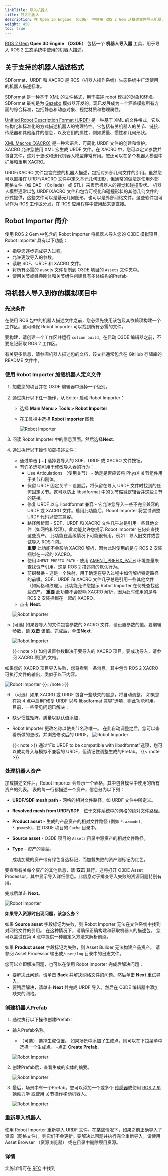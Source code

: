 ```yaml
---
linkTitle: 导入机器人
title: 导入机器人
description: 在 Open 3D Engine （O3DE） 中使用 ROS 2 Gem 从描述文件导入机器人。
weight: 450
toc: true
---
```


[ROS 2 Gem](/docs/user-guide/gems/reference/robotics/ros2/) **Open 3D Engine （O3DE）** 包括一个 **机器人导入器** 工具，用于导入 ROS 2 生态系统中使用的机器人描述。

## 关于支持的机器人描述格式

SDFormat、URDF 和 XACRO 是 ROS（机器人操作系统）生态系统中广泛使用的机器人描述标准。

[SDFormat](http://sdformat.org/)  是一种基于 XML 的文件格式，用于描述 robot 模拟的对象和环境。SDFormat 最初是为 [Gazebo](https://gazebosim.org/home) 模拟器开发的，现已发展成为一个涵盖模拟所有方面的综合标准，包括静态和动态对象、视觉材质和物理属性。


[Unified Robot Description Format (URDF)](http://wiki.ros.org/urdf) 是一种基于 XML 的文件格式，它以结构化和标准化的方式描述机器人的物理特性。它包括有关机器人的关节、链接、传感器和其他组件的信息，以及它们的属性，例如质量、惯性和几何形状。

[XML Macros (XACRO)](http://wiki.ros.org/xacro) 是一种宏语言，可简化 URDF 文件的创建和维护。XACRO 允许您使用 XML 宏生成 URDF 文件。在 XACRO 中，您可以定义参数并包含文件，这对于更改和迭代机器人模型非常有用。您还可以在多个机器人模型中扩展和重用 XACRO。

URDF/XACRO 文件包含完整的机器人描述，包括对外部几何文件的引用。虽然您可以直接在 URDF/XACRO 文件中定义基元几何图形，但通常的做法是使用外部网格文件（如 DAE （Collada） 或 STL）来表示机器人的视觉和碰撞形状。
机器人模型通常以包 URDF/XACRO 文件和包含可视化和碰撞形状的其他几何文件的形式提供，这些文件可以是基元几何图形，也可以是外部网格文件。这些软件包可以作为 ROS 工作区分发，在 ROS 应用程序中使用起来更直接。

## Robot Importer 简介

使用 ROS 2 Gem 中包含的 Robot Importer 将机器人导入您的 O3DE 模拟项目。Robot Importer 具有以下功能：

- 指导您逐步完成导入过程。
- 允许更改导入的参数。
- 读取 SDF、URDF 和 XACRO 文件。
- 将所有必需的 assets 文件复制到 O3DE 项目的 `Assets` 文件夹中。
- 使用关节或经典刚体和关节组件创建具有多体结构的Prefab。

## 将机器人导入到你的模拟项目中

### 先决条件

在使用 ROS 包中的机器人描述文件之前，您必须先使用该包及其依赖项构建一个工作区。这可确保 Robot Importer 可以找到所有必需的文件。

要构建，请创建一个工作区并运行 `colcon build`。在启动 O3DE 编辑器之前，不要忘记获取 ROS 2 工作区。

有关更多信息，请参阅机器人描述包的文档，该文档通常包含在 GitHub 存储库的 README 文件中。

### 使用 Robot Importer 加载机器人定义文件

1. 加载您的项目并在 O3DE 编辑器中选择一个级别。

2. 通过执行以下任一操作，从 Editor 启动 Robot Importer：
   - 选择 **Main Menu > Tools > Robot Importer**
   - 在工具栏中选择 **Robot Importer** 图标
  
        ![Robot Importer](/images/user-guide/gems/ros2/URDF_importer_button.png)

3. 阅读 Robot Importer 中的信息页面。然后选择**Next**.

4. 通过执行以下操作加载描述文件：

   - 通过单击 **[...]** 选择要导入的 SDF、URDF 或 XACRO 文件按钮。
   - 有许多选项可用于修改导入器的行为：
        * Use Articulations （使用关节） - 确定是否应该将 PhysX 关节组件用于关节和刚体。
        * 保留 URDF 固定关节 - 设置后，将保留在导入 URDF 文件时找到的任何固定关节。这可以防止 libsdformat 中的关节缩减逻辑合并这些关节的链接。
        * 修复 URDF 以与 libsdformat 兼容 - 它允许您导入一些不完全兼容的 URDF 或 XACRO 文件。启用此功能后，Robot Importer 将尝试调整 URDF 代码以使其兼容。
        * 路径解析器 - SDF、URDF 和 XACRO 文件几乎总是引用一些其他文件（如网格和纹理）。此功能允许您提示 Robot Importer 在何处查找这些资产。
                           此功能在高级情况下可能很有用，例如：导入旧文件或尝试导入 ROS 1 包。 \
                           **重要** 此功能不会影响 XACRO 解析，因为此时使用的是与 ROS 2 安装捆绑在一起的 XACRO。
        * 使用 `AMENT_PREFIX_PATH` - 使用 [AMENT_PREFIX_PATH](https://design.ros2.org/articles/ament.html) 环境变量来查找资产引用。这是 ROS 2 描述包的默认行为。
        * 前缀替换 - 这是一个映射，用于确定在导入过程中如何解析特定路径的前缀。SDF、URDF 和 XACRO 文件几乎总是引用一些其他文件（如网格和纹理）。此功能允许您提示 Robot Importer 在何处查找这些资产。
                           **重要** 此功能不会影响 XACRO 解析，因为此时使用的是与 ROS 2 安装捆绑在一起的 XACRO。
    - 点击 **Next**.

   ![Robot Importer](/images/user-guide/gems/ros2/URDF_importer_load_file.png)

5. (可选) 如果要导入的文件包含参数的 XACRO 文件，请设置参数的值。要编辑参数，请 **双击** 该值。完成后，单击**Next**.

    ![Robot Importer](/images/user-guide/gems/ros2/URDF_importer_XACRO_parameters.png)

    {{< note >}}
如何设置参数取决于要导入的 XACRO 项目。要成功导入，请参阅 XACRO 项目的文档。

如果您的 XACRO 项目导入失败，您将看到一条消息，其中包含 ROS 2 XACRO 可执行文件的输出，类似于以下内容。

![Robot Importer](/images/user-guide/gems/ros2/URDF_importer_fail.png)
    {{< /note >}}

6. （可选）如果 XACRO 或 URDF 包含一些缺失的信息，将自动调整。
如果您在第 4 点中启用“修复 URDF 以与 libsdformat 兼容”选项，则此功能可用。
目前，一些常见问题已解决：
- 缺少惯性矩阵，质量以默认值添加，
 - Robot Importer 更改名称以使关节名称唯一。
在此自动调整之后，您可以查看所做的更改，并浏览修改后的 URDF。
![Robot Importer](/images/user-guide/gems/ros2/URDF_fixing_result.png)

    {{< note >}}
    通过“Fix URDF to be compatible with libsdformat”选项，您可以成功导入与模拟不兼容的 URDF，但请记住调整生成的Prefab。
    {{< /note >}}
 
### 处理机器人资产

加载描述文件后，Robot Importer 会显示一个表格，其中包含模型中使用的所有资产的列表。
表的每一行都描述一个资产，信息分为以下列：

- **URDF/SDF mesh path** - 网格的相对文件路径，如 URDF 文件中所定义。
- **Resolved mesh from URDF/SDF** - 位于文件系统中的网格的绝对文件路径。
- **Product asset** - 生成的产品资产的相对文件路径 (例如 `*.azmodel`, `*.pxmesh`)，在 O3DE 项目的 `Cache` 目录中。
- **Source asset** - O3DE 项目的 `Assets` 目录中源资产的相对文件路径。
- **Type** - 资产的类型。

    成功加载的资产带有绿色复选标记，而加载失败的资产则标记为红色。 

要查看有关每个资产的其他信息，请 **双击** 其行。这将打开 O3DE Asset Processor，其中显示导入详细信息。此信息对于排查导入失败的资源问题特别有用。

完成后单击 **Next**。

![Robot Importer](/images/user-guide/gems/ros2/URDF_importer_mesh_list.png)

**如果导入资源时出现问题，该怎么办？**

如果 **Source asset** 字段标记为失败，则 Robot Importer 无法在文件系统中找到对网格文件的引用。
在这种情况下，请确保正确构建和获取机器人的描述包。
您可以尝试在第 4 点中提供一种自定义方法来解析前缀。

如果 **Product asset** 字段标记为失败，则 Asset Builder 无法构建产品资产。 
请参阅 Asset Processor 输出或`/user/log` 目录中的日志文件。

您可以立即解决问题，也可以在使用 Robot Importer 完成后解决问题：
- 要解决此问题，请单击 **Back** 并解决网格文件的问题。然后单击 **Next** 重试导入。
- 要稍后解决，请单击 **Next** 并完成 URDF 导入。然后在 O3DE 编辑器中添加缺失的网格。

### 创建机器人Prefab

1. 通过执行以下操作创建Prefab：

- 输入Prefab名称。
   - （可选） 选择生成位置。
如果场景中添加了生成点，则可以在下拉菜单中选择一个生成点。
   -点击 **Create Prefab**.

    ![Robot Importer](/images/user-guide/gems/ros2/URDF_importer_prefab_creation.png)

2. 创建Prefab后，查看生成的实体的摘要。

    ![Robot Importer](/images/user-guide/gems/ros2/URDF_importer_summary.png)

3. 最后，场景中有一个Prefab。您可以添加一个或多个 [传感器](/docs/user-guide/interactivity/robotics/concepts-and-components-overview/#sensors)或使用 [ROS 2 车辆动力学](/docs/user-guide/interactivity/robotics/vehicle-dynamics/) 或使用 [关节操作](/docs/user-guide/interactivity/robotics/joints-manipulation/)移动机器人。

    ![Robot Importer](/images/user-guide/gems/ros2/URDF_result.png)

### 重新导入机器人

使用 Robot Importer 重新导入 URDF 文件。在某些情况下，如果之前正确导入了资源（网格文件），则它们不会更新。要解决此问题并执行完全重新导入，请使用 Asset Browser （资源浏览器） 或在目录中删除项目资源。

### 详情

实施详情可在 [RFC](https://github.com/o3de/sig-simulation/issues/80) 中找到
